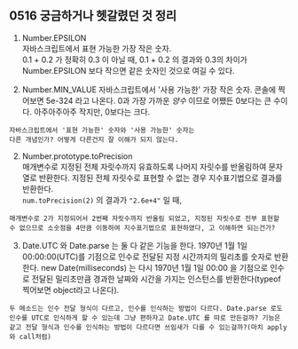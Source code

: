 ## 0516 궁금하거나 헷갈렸던 것 정리  

1. Number.EPSILON  
자바스크립트에서 표현 가능한 가장 작은 숫자.  
0.1 + 0.2 가 정확히 0.3 이 아닐 때,
0.1 + 0.2 의 결과와 0.3의 차이가 Number.EPSILON 보다 작으면 같은 숫자인 것으로 여길 수 있다.  

2. Number.MIN_VALUE
자바스크립트에서 '사용 가능한' 가장 작은 숫자. 콘솔에 찍어보면 5e-324 라고 나온다. 0과 가장 가까운 *양수* 이므로 어쨌든 0보다는 큰 수이다. 아주아주아주 작지만, 0보다는 크다.
```
자바스크립트에서 '표현 가능한' 숫자와 '사용 가능한' 숫자는
다른 개념인가? 어떻게 다른건지 잘 이해가 되지 않는다.
```

2. Number.prototype.toPrecision  
매개변수로 지정된 전체 자릿수까지 유효하도록 나머지 자릿수를 반올림하여 문자열로 반환한다. 지정된 전체 자릿수로 표현할 수 없는 경우 지수표기법으로 결과를 반환한다.  
`num.toPrecision(2)` 의 결과가 `"2.6e+4"` 일 때,  
```
매개변수로 2가 지정되어서 2번째 자릿수까지 반올림 되었고, 지정된 자릿수로 전부 표현할 수 없으므로 소숫점을 4만큼 이동하여 지수표기법으로 표현하였다, 고 이해하면 되는건가?  
```

3. Date.UTC 와 Date.parse 는 둘 다 같은 기능을 한다. 1970년 1월 1일 00:00:00(UTC)를 기점으로 인수로 전달된 지정 시간까지의 밀리초를 숫자로 반환한다. new Date(milliseconds) 는 다시 1970년 1월 1일 00:00 을 기점으로 인수로 전달된 밀리초만큼 경과한 날짜와 시간을 가지는 인스턴스를 반환한다(typeof 찍어보면 object라고 나온다).  
```
두 메소드는 인수 전달 형식이 다르고, 인수를 인식하는 방법이 다르다. Date.parse 로도 인수를 UTC로 인식하게 할 수 있는데 그냥 편하자고 Date.UTC 를 따로 만든걸까? 기능은 같고 전달 형식과 인수를 인식하는 방법이 다르다면 쓰임새가 다를 수 있는걸까?(마치 apply와 call처럼)  
```